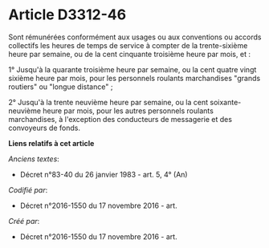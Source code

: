# Article D3312-46

Sont rémunérées conformément aux usages ou aux conventions ou accords collectifs les heures de temps de service à compter de
la trente-sixième heure par semaine, ou de la cent cinquante troisième heure par mois, et :

1° Jusqu'à la quarante troisième heure par semaine, ou la cent quatre vingt sixième heure par mois, pour les personnels
roulants marchandises "grands routiers" ou "longue distance" ;

2° Jusqu'à la trente neuvième heure par semaine, ou la cent soixante-neuvième heure par mois, pour les autres personnels
roulants marchandises, à l'exception des conducteurs de messagerie et des convoyeurs de fonds.

**Liens relatifs à cet article**

_Anciens textes_:

  - Décret n°83-40 du 26 janvier 1983 - art. 5, 4° (An)

_Codifié par_:

  - Décret n°2016-1550 du 17 novembre 2016 - art.

_Créé par_:

  - Décret n°2016-1550 du 17 novembre 2016 - art.
